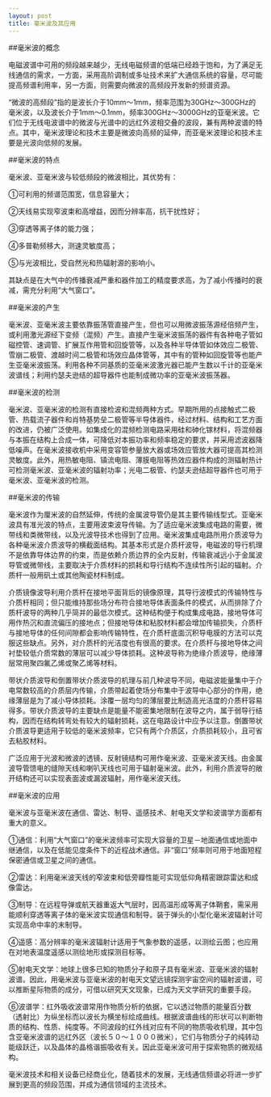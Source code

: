 ```yaml
---
layout: post
title: 毫米波及其应用
---
```


##毫米波的概念

电磁波谱中可用的频段越来越少，无线电磁频谱的低端已经趋于饱和，为了满足无线通信的需求，一方面，采用高阶调制或多址技术来扩大通信系统的容量，尽可能提高频谱利用率，另一方面，则需要向微波的高频段开发新的频谱资源。

“微波的高频段”指的是波长介于10mm～1mm，频率范围为30GHz～300GHz的毫米波，以及波长介于1mm～0.1mm，频率300GHz～3000GHz的亚毫米波。它们位于无线电波谱中的微波与光谱中的远红外波相交叠的波段，兼有两种波谱的特点。其中，毫米波理论和技术主要是微波向高频的延伸，而亚毫米波理论和技术主要是光波向低频的发展。

##毫米波的特点

毫米波、亚毫米波与较低频段的微波相比，其优势有：

①可利用的频谱范围宽，信息容量大；

②天线易实现窄波束和高增益，因而分辨率高，抗干扰性好；

③穿透等离子体的能力强；

④多普勒频移大，测速灵敏度高；

⑤与光波相比，受自然光和热辐射源的影响小。

其缺点是在大气中的传播衰减严重和器件加工的精度要求高，为了减小传播时的衰减，需充分利用“大气窗口”。

##毫米波的产生

毫米波、亚毫米波主要依靠振荡管直接产生，但也可以用微波振荡源经倍频产生，或利用激光源经下变频（混频）产生。直接产生毫米波振荡的器件有各种电子管如磁控管、速调管、扩展互作用管和回旋管等，以及各种半导体管如体效应二极管、雪崩二极管、渡越时间二极管和场效应晶体管等，其中有的管种如回旋管等也能产生亚毫米波振荡。利用各种不同基质的亚毫米波激光器已能产生数以千计的亚毫米波谱线；利用约瑟夫逊结的超导器件也能制成微功率的亚毫米波振荡器。

##毫米波的检测

毫米波、亚毫米波的检测有直接检波和混频两种方式。早期所用的点接触式二极管、热载流子器件和肖特基势垒二极管等半导体器件，经过材料、结构和工艺方面的改进，仍被广泛使用。如集成化的混频检测电路采用硅和砷化镓材料，将混频器与本振在结构上合成一体，可降低对本振功率和频率稳定的要求，并采用滤波器降低噪声。在毫米波接收机中采用变容管参量放大器或场效应管放大器可提高其检测灵敏度。此外，用热敏电阻、镇流电阻、薄膜电阻等热效应器件构成的测辐射热计可检测毫米波、亚毫米波的辐射功率；光电二极管、约瑟夫逊结超导器件也可用于毫米波、亚毫米波的检测。

##毫米波的传输

毫米波作为厘米波的自然延伸，传统的金属波导管仍是其主要传输线型式。亚毫米波具有准光波的特点，主要用波束波导传输。为了适应毫米波集成电路的需要，微带线和类微带线，以及光波导技术也得到了应用。毫米波集成电路所用介质波导为各种毫米波介质波导的横截面结构。其基本形式是介质杆波导，电磁波的导行机理不是依靠导体边界的约束，而是依赖介质边界的全内反射，传输衰减远小于金属波导管或微带线，主要取决于介质材料的损耗和导行结构不连续性所引起的辐射。介质杆一般用矾土或其他陶瓷材料制成。

介质镜像波导利用介质杆在接地平面背后的镜像原理，其导行波模式的传输特性与介质杆相同；但只能维持那些场分布符合接地导体表面条件的模式，从而排除了介质杆波导的两种几乎简并的最低次模式。这种结构便于构成集成电路，接地导体可用作热沉和直流偏压的接地点；但接地导体和粘胶材料都会增加传输损失，介质杆与接地导体的任何间隙都会影响传输特性，在介质杆底面沉积导电膜的方法可以克服这些缺点。另外，对介质杆的光洁度也有很高的要求。在介质杆与接地导体之间衬垫较低介质常数的薄层可以减少导体损耗。这种波导称为绝缘介质波导，绝缘薄层常用聚四氟乙烯或聚乙烯等材料。

带状介质波导和倒置带状介质波导的机理与前几种波导不同，电磁波能量集中于介电常数较高的介质层内传输，介质带起着使场分布集中于波导中心部分的作用，绝缘薄层是为了减小导体损耗。涂覆一层均匀的薄层要比制造高光洁度的介质杆容易得多。带状介质波导的主要缺点是能量不能密集地限制在波导之内，属于弱导行结构，因而在结构转弯处有较大的辐射损耗，这在电路设计中应予以注意。倒置带状介质波导更适用于较低的毫米波频率，它只有两个介质区，介质损耗较小，且可省去粘胶材料。

广泛应用于光波和微波的透镜、反射镜结构可用作毫米波、亚毫米波天线。由金属波导管馈电的缝隙天线和喇叭天线也可用于辐射毫米波。此外，利用介质波导的敞开结构还可以实现表面波或漏波辐射，用作毫米波天线。

##毫米波的应用

毫米波与亚毫米波在通信、雷达、制导、遥感技术、射电天文学和波谱学方面都有重大的意义。

①通信：利用“大气窗口”的毫米波频率可实现大容量的卫星－地面通信或地面中继通信，以及在低能见度条件下的近程战术通信。非“窗口”频率则可用于地面短程保密通信或卫星之间的通信。

②雷达：利用毫米波天线的窄波束和低旁瓣性能可实现低仰角精密跟踪雷达和成像雷达。

③制导：在远程导弹或航天器重返大气层时，因高温形成等离子体鞘套，需采用能顺利穿透等离子体的毫米波实现通信和制导。装于弹头的小型化毫米波辐射计可实现高命中率的末制导。

④遥感：高分辨率的毫米波辐射计适用于气象参数的遥感，以测绘云图；也应用在对地表温度遥感以测绘地形或探测目标等。

⑤射电天文学：地球上很多已知的物质分子和原子具有毫米波、亚毫米波的辐射波谱。因此，用毫米波与亚毫米波的射电天文望远镜探测宇宙空间的辐射波谱，可以推断星际物质的成分，可借以研究天文现象，已成为天文学研究的重要手段。

⑥波谱学：红外吸收波谱常用作物质分析的依据，它以透过物质的能量百分数（透射比）为纵坐标而以波长为横坐标绘成曲线。根据波谱曲线的形状可以判断物质的结构、性质、纯度等。不同波段的红外线对应有不同的物质吸收机理，其中包含亚毫米波谱的远红外区（波长５０～１０００微米），它们与物质分子的纯转动能级跃迁，以及晶体的晶格谐振吸收有关。因此亚毫米波可用于探索物质的微观结构。

毫米波技术和相关设备已经商业化，随着技术的发展，无线通信频谱必将进一步扩展到更高的频段范围，并成为通信领域的主流技术。
